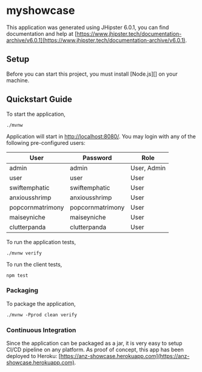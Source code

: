 # myshowcase

This application was generated using JHipster 6.0.1, you can find documentation and help at [https://www.jhipster.tech/documentation-archive/v6.0.1](https://www.jhipster.tech/documentation-archive/v6.0.1).

## Setup

Before you can start this project, you must install [Node.js][] on your machine.

## Quickstart Guide

To start the application,

```
./mvnw
```

Application will start in [http://localhost:8080/](http://localhost:8080/). You may login with any of the following pre-configured users:

| User             | Password         | Role        |
| ---------------- | ---------------- | ----------- |
| admin            | admin            | User, Admin |
| user             | user             | User        |
| swiftemphatic    | swiftemphatic    | User        |
| anxiousshrimp    | anxiousshrimp    | User        |
| popcornmatrimony | popcornmatrimony | User        |
| maiseyniche      | maiseyniche      | User        |
| clutterpanda     | clutterpanda     | User        |

To run the application tests,

```
./mvnw verify
```

To run the client tests,

```
npm test
```

### Packaging

To package the application,

```
./mvnw -Pprod clean verify
```

### Continuous Integration

Since the application can be packaged as a jar, it is very easy to setup CI/CD pipeline on any platform. As proof of concept, this app has been deployed to Heroku: [https://anz-showcase.herokuapp.com](https://anz-showcase.herokuapp.com).
